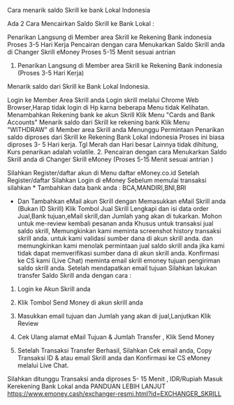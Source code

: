Cara menarik saldo Skrill ke bank Lokal Indonesia

Ada 2 Cara Mencairkan Saldo Skrill ke Bank Lokal :

Penarikan Langsung di Member area Skrill ke Rekening Bank indonesia
Proses 3-5 Hari Kerja
Pencairan dengan cara Menukarkan Saldo Skrill anda di Changer Skrill eMoney 
Proses 5-15 Menit sesuai antrian
1. Penarikan Langsung di Member area Skrill ke Rekening Bank indonesia
   (Proses 3-5 Hari Kerja)

Menarik saldo dari Skrill ke Bank Lokal Indonesia.

Login ke Member Area Skrill anda 
Login skrill  melalui Chrome Web Browser,Harap tidak login di Hp karna beberapa Menu tidak Kelihatan.
Menambahkan Rekening bank ke akun Skrill
Klik Menu "Cards and Bank Accounts"
Menarik saldo dari Skrill ke rekening bank
Klik Menu "WITHDRAW" di Member area Skrill anda
Menunggu Permintaan Penarikan saldo diproses dari Skrill ke Rekening Bank Lokal indonesia
Proses ini biasa diproses 3- 5 Hari kerja. Tgl Merah dan Hari besar Lainnya tidak dihitung, Kurs penarikan adalah volatile.
2. Pencairan dengan cara Menukarkan Saldo Skrill anda di Changer Skrill eMoney
 (Proses 5-15 Menit sesuai antrian )

Silahkan Register/daftar akun di Menu daftar eMoney.co.id
Setelah Register/daftar Silahkan Login di eMoney
Sebelum memulai transaksi silahkan * Tambahkan data bank anda : BCA,MANDIRI,BNI,BRI
* Dan Tambahkan eMail akun Skrill dengan Memasukkan eMail Skrill anda (Bukan ID Skrill)
Klik Tombol Jual Skrill
Lengkapi dan isi data order Jual,Bank tujuan,eMail skrill,dan Jumlah yang akan di tukarkan.
Mohon untuk me-review kembali pesanan anda
Khusus untuk transaksi jual saldo skrill, Memungkinkan kami meminta screenshot history transaksi skrill anda. untuk kami validasi sumber dana di akun skrill anda. 
dan memungkinkan kami menolak permintaan jual saldo skrill anda jika kami tidak dapat memverifikasi sumber dana di akun skrill anda.
Konfirmasi ke CS kami (Live Chat) meminta email skrill emoney tujuan pengiriman saldo skrill anda.
Setelah mendapatkan email tujuan Silahkan lakukan transfer Saldo Skrill anda dengan cara : 
1. Login ke Akun Skrill anda
2. Klik Tombol Send Money di akun skrill anda

3. Masukkan email tujuan dan Jumlah yang akan di jual,Lanjutkan Klik Review
 
4. Cek Ulang alamat eMail Tujuan & Jumlah Transfer , Klik Send Money

5. Setelah Transaksi Transfer Berhasil, Silahkan Cek email anda,
Copy Transaksi ID & atau email Skrill anda dan Konfirmasi ke CS eMoney melalui Live Chat.

Silahkan ditunggu  Transaksi anda diproses 5- 15 Menit , IDR/Rupiah Masuk Kerekening Bank Lokal anda
PANDUAN LEBIH LANJUT
https://www.emoney.cash/exchanger-resmi.html?id=EXCHANGER_SKRILL
